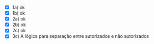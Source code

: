 - [x] 1a) ok
- [x] 1b) ok
- [x] 2a) ok
- [x] 2b) ok
- [x] 2c) ok
- [x] 3c) A lógica para separação entre autorizados e não autorizados
